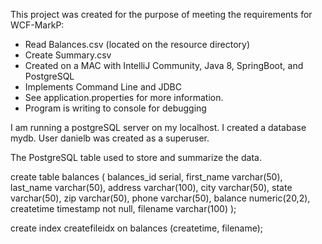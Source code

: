 This project was created for the purpose of meeting the requirements for WCF-MarkP:

- Read Balances.csv (located on the resource directory)
- Create Summary.csv
- Created on a MAC with IntelliJ Community, Java 8, SpringBoot, and PostgreSQL
- Implements Command Line and JDBC
- See application.properties for more information.
- Program is writing to console for debugging


I am running a postgreSQL server on my localhost.  I created a database mydb.
User danielb was created as a superuser.

The PostgreSQL table used to store and summarize the data.

create table balances
(
	balances_id serial,
	first_name varchar(50),
	last_name varchar(50),
	address varchar(100),
	city varchar(50),
	state varchar(50),
	zip varchar(50),
	phone varchar(50),
	balance numeric(20,2),
	createtime timestamp not null,
	filename varchar(100)
);

create index createfileidx on balances 
(createtime, filename);


